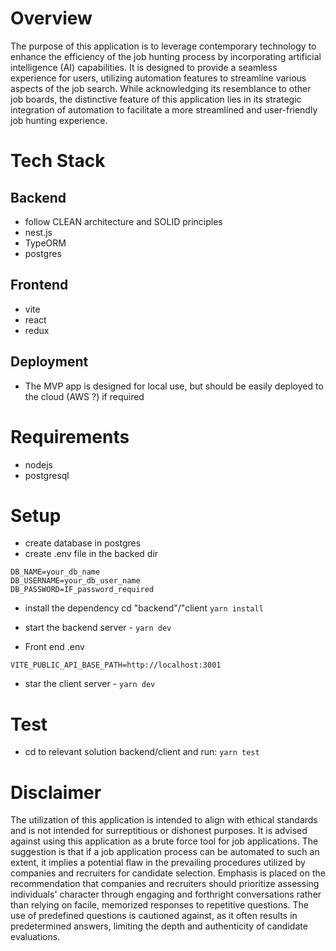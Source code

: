 # Overview

The purpose of this application is to leverage contemporary technology to enhance the efficiency of the job hunting process by incorporating artificial intelligence (AI) capabilities. It is designed to provide a seamless experience for users, utilizing automation features to streamline various aspects of the job search. While acknowledging its resemblance to other job boards, the distinctive feature of this application lies in its strategic integration of automation to facilitate a more streamlined and user-friendly job hunting experience.

# Tech Stack

## Backend

- follow CLEAN architecture and SOLID principles
- nest.js
- TypeORM
- postgres

## Frontend

- vite
- react
- redux

## Deployment

- The MVP app is designed for local use, but should be easily deployed to the cloud (AWS ?) if required

# Requirements

- nodejs
- postgresql

# Setup

- create database in postgres
- create .env file in the backed dir

```
DB_NAME=your_db_name
DB_USERNAME=your_db_user_name
DB_PASSWORD=IF_password_required
```

- install the dependency cd "backend"/"client `yarn install`

- start the backend server - `yarn dev`

- Front end .env

```
VITE_PUBLIC_API_BASE_PATH=http://localhost:3001
```

- star the client server - `yarn dev`

# Test

- cd to relevant solution backend/client and run: `yarn test`

# Disclaimer

The utilization of this application is intended to align with ethical standards and is not intended for surreptitious or dishonest purposes. It is advised against using this application as a brute force tool for job applications. The suggestion is that if a job application process can be automated to such an extent, it implies a potential flaw in the prevailing procedures utilized by companies and recruiters for candidate selection. Emphasis is placed on the recommendation that companies and recruiters should prioritize assessing individuals' character through engaging and forthright conversations rather than relying on facile, memorized responses to repetitive questions. The use of predefined questions is cautioned against, as it often results in predetermined answers, limiting the depth and authenticity of candidate evaluations.
